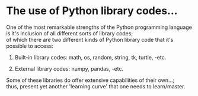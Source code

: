 # The use of Python library codes...

One of the most remarkable strengths of the Python programming language   
is it's inclusion of all different sorts of library codes;     
of which there are two different kinds of Python library code that it's possible to access:  

1. Built-in library codes: math, os, random, string, tk, turtle, -etc. 

2. External library codes: numpy, pandas, -etc.

Some of these libraries do offer extensive capabilities of their own...;   
thus, present yet another 'learning curve' that one needs to learn/master.  
